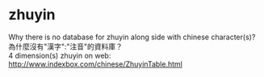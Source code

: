 # zhuyin
Why there is no database for zhuyin along side with chinese character(s)?<br>
為什麼沒有"漢字":"注音"的資料庫？</br>
4 dimension(s) zhuyin on web: http://www.indexbox.com/chinese/ZhuyinTable.html</br>
